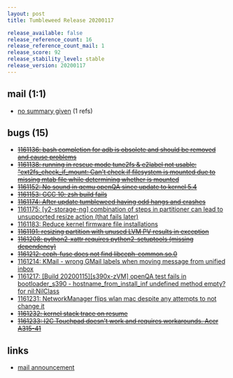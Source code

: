 ```yaml
---
layout: post
title: Tumbleweed Release 20200117

release_available: false
release_reference_count: 16
release_reference_count_mail: 1
release_score: 92
release_stability_level: stable
release_version: 20200117
---
```


## mail (1:1)

- [no summary given](https://lists.opensuse.org/archives/list/factory@lists.opensuse.org/thread/HH4E6NRAW5BETC4QOYJZ5A5P63B5UR5J) (1 refs)

## bugs (15)

<!--more-->

- ~~[1161136: bash completion for adb is obsolete and should be removed and cause problems](https://bugzilla.opensuse.org/show_bug.cgi?id=1161136)~~
- ~~[1161138: running in rescue mode tune2fs & e2label not usable: "ext2fs_check_if_mount: Can't check if filesystem is mounted due to missing mtab file while determining whether <target> is mounted](https://bugzilla.opensuse.org/show_bug.cgi?id=1161138)~~
- ~~[1161152: No sound in qemu openQA since update to kernel 5.4](https://bugzilla.opensuse.org/show_bug.cgi?id=1161152)~~
- ~~[1161153: GCC 10: zsh build fails](https://bugzilla.opensuse.org/show_bug.cgi?id=1161153)~~
- ~~[1161174: After update tumbleweed having odd hangs and crashes](https://bugzilla.opensuse.org/show_bug.cgi?id=1161174)~~
- [1161175: \[y2-storage-ng\] combination of steps in partitioner can lead to unsupported resize action (that fails later)](https://bugzilla.opensuse.org/show_bug.cgi?id=1161175)
- [1161183: Reduce kernel firmware file installations](https://bugzilla.opensuse.org/show_bug.cgi?id=1161183)
- ~~[1161191: resizing partition with unused LVM PV results in exception](https://bugzilla.opensuse.org/show_bug.cgi?id=1161191)~~
- ~~[1161208: python2-xattr requires python2-setuptools (missing dependency)](https://bugzilla.opensuse.org/show_bug.cgi?id=1161208)~~
- ~~[1161212: ceph-fuse does not find libceph-common.so.0](https://bugzilla.opensuse.org/show_bug.cgi?id=1161212)~~
- [1161214: KMail - wrong GMail labels when moving message from unified inbox](https://bugzilla.opensuse.org/show_bug.cgi?id=1161214)
- [1161217: \[Build 20200115\]\[s390x-zVM\] openQA test fails in bootloader_s390 - hostname_from_install_inf undefined method empty? for nil:NilClass](https://bugzilla.opensuse.org/show_bug.cgi?id=1161217)
- [1161231: NetworkManager flips wlan mac despite any attempts to not change it](https://bugzilla.opensuse.org/show_bug.cgi?id=1161231)
- ~~[1161232: kernel stack trace on resume](https://bugzilla.opensuse.org/show_bug.cgi?id=1161232)~~
- ~~[1161233: I2C Touchpad doesn't work and requires workarounds. Acer A315-41](https://bugzilla.opensuse.org/show_bug.cgi?id=1161233)~~



## links

- [mail announcement](https://lists.opensuse.org/archives/list/factory@lists.opensuse.org/thread/HH4E6NRAW5BETC4QOYJZ5A5P63B5UR5J)
